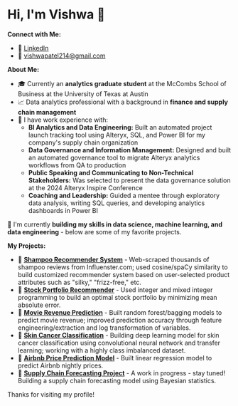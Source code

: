 # Hi, I'm Vishwa 👋

**Connect with Me:**
- 🔗 [LinkedIn](https://www.linkedin.com/in/vishwa-patel)
- 📧 [vishwapatel214@gmail.com](mailto:vishwapatel214@gmail.com) 

**About Me:**
- 🎓 Currently an **analytics graduate student** at the McCombs School of Business at the University of Texas at Austin
- 📈 Data analytics professional with a background in **finance and supply chain management**
- 💼 I have work experience with:
  - **BI Analytics and Data Engineering:** Built an automated project launch tracking tool using Alteryx, SQL, and Power BI for my company's supply chain organization
  - **Data Governance and Information Management:** Designed and built an automated governance tool to migrate Alteryx analytics workflows from QA to production
  - **Public Speaking and Communicating to Non-Technical Stakeholders:** Was selected to present the data governance solution at the 2024 Alteryx Inspire Conference
  - **Coaching and Leadership:** Guided a mentee through exploratory data analysis, writing SQL queries, and developing analytics dashboards in Power BI

🌱 I'm currently **building my skills in data science, machine learning, and data engineering** - below are some of my favorite projects.

**My Projects:**
- 🔗 **[Shampoo Recommender System](link)** - Web-scraped thousands of shampoo reviews from Influenster.com; used cosine/spaCy similarity to build customized recommender system based on user-selected product attributes such as "silky," "frizz-free," etc.
- 🔗 **[Stock Portfolio Recommender](link)** - Used integer and mixed integer programming to build an optimal stock portfolio by minimizing mean absolute error.
- 🔗 **[Movie Revenue Prediction](link)** - Built random forest/bagging models to predict movie revenue; improved prediction accuracy through feature engineering/extraction and log transformation of variables.
- 🔗 **[Skin Cancer Classification](https://github.com/vishwapatel14/Skin-Cancer-Classification-Model.git)** - Building deep learning model for skin cancer classification using convolutional neural network and transfer learning; working with a highly class imbalanced dataset.
- 🔗 **[Airbnb Price Prediction Model](link)** - Built linear regression model to predict Airbnb nightly prices.
- 🔗 **[Supply Chain Forecasting Project](https://github.com/ethanrwong/Supply-Chain-Analytics-Group-Project.git)** - A work in progress - stay tuned! Building a supply chain forecasting model using Bayesian statistics. 

<!-- TODO: Add future projects here: supply chain project (fork Ethan repo), market basket analysis from marketing -->

Thanks for visiting my profile!
